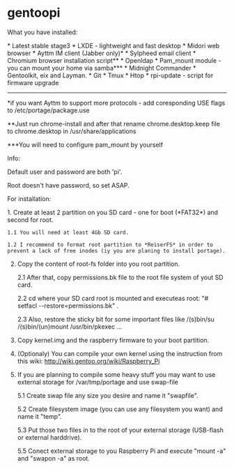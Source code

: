 gentoopi
========

<dl>
<dt> What you have installed: </dt>
</dl>
* Latest stable stage3
* LXDE - lightweight and fast desktop
* Midori web browser
* Ayttm IM client (Jabber only)*
* Sylpheed email client
* Chromium browser installation script**
* Openldap
* Pam_mount module - you can mount your home via samba***
* Midnight Commander
* Gentoolkit, eix and Layman.
* Git
* Tmux 
* Htop
* rpi-update - script for firmware upgrade

-----------------------------
*if you want Ayttm to support more protocols - add coresponding USE flags to /etc/portage/package.use

**Just run chrome-install and after that rename chrome.desktop.keep file to chrome.desktop in /usr/share/applications

***You will need to configure pam_mount by yourself

<dl>
<dt> Info: </dt>
</dl>

Default user and password are both 'pi'.

Root doesn't have password, so set ASAP.

</dl>

<dl>
<dt>For installation: 
</dl>
1. Create at least 2 partition on you SD card - one for boot (*FAT32*) and second for root.
   
	1.1 You will need at least 4Gb SD card.
 
	1.2 I recommend to format root partition to *ReiserFS* in order to prevent a lack of free inodes (iy you are planing to install portage).

2. Copy the content of root-fs folder into you root partition. 

	2.1 After that, copy permissions.bk file to the root file system of yout SD card.

	2.2 cd where your SD card root is mounted and executeas root: "# setfacl --restore=permissions.bk" .

	2.3 Also, restore the sticky bit for some important files like /(s)bin/su  /(s)bin/(un)mount /usr/bin/pkexec ...

3. Copy  kernel.img and the raspberry firmware to your boot partition.

4. (Optionaly) You can compile your own kernel using the instruction from this wiki:   http://wiki.gentoo.org/wiki/Raspberry_Pi

5. If you are planning to compile some heavy stuff you may want to use external storage for /var/tmp/portage and use swap-file

	5.1 Create swap file any size you desire and name it "swapfile".

	5.2 Create filesystem image (you can use any filesystem you want) and name it "temp".

	5.3 Put those two files in to the root of your external storage (USB-flash or external harddrive).

	5.5 Conect external storage to you Raspberry Pi and execute "mount -a" and "swapon -a" as root.
